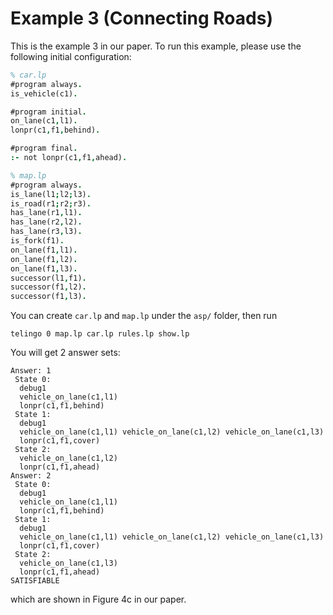 # Example 3 (Connecting Roads)

This is the example 3 in our paper. To run this example, please use the following initial configuration:

```prolog
% car.lp
#program always.
is_vehicle(c1).

#program initial.
on_lane(c1,l1).
lonpr(c1,f1,behind).

#program final.
:- not lonpr(c1,f1,ahead).
```

```prolog
% map.lp
#program always.
is_lane(l1;l2;l3).
is_road(r1;r2;r3).
has_lane(r1,l1).
has_lane(r2,l2).
has_lane(r3,l3).
is_fork(f1).
on_lane(f1,l1).
on_lane(f1,l2).
on_lane(f1,l3).
successor(l1,f1).
successor(f1,l2).
successor(f1,l3).
```

You can create `car.lp` and `map.lp` under the `asp/` folder, then run
```shell
telingo 0 map.lp car.lp rules.lp show.lp
```
You will get 2 answer sets:
```
Answer: 1
 State 0:
  debug1
  vehicle_on_lane(c1,l1)
  lonpr(c1,f1,behind)
 State 1:
  debug1
  vehicle_on_lane(c1,l1) vehicle_on_lane(c1,l2) vehicle_on_lane(c1,l3)
  lonpr(c1,f1,cover)
 State 2:
  vehicle_on_lane(c1,l2)
  lonpr(c1,f1,ahead)
Answer: 2
 State 0:
  debug1
  vehicle_on_lane(c1,l1)
  lonpr(c1,f1,behind)
 State 1:
  debug1
  vehicle_on_lane(c1,l1) vehicle_on_lane(c1,l2) vehicle_on_lane(c1,l3)
  lonpr(c1,f1,cover)
 State 2:
  vehicle_on_lane(c1,l3)
  lonpr(c1,f1,ahead)
SATISFIABLE
```
which are shown in Figure 4c in our paper.